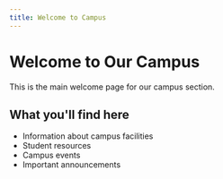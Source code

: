 ```yaml
---
title: Welcome to Campus
---
```


# Welcome to Our Campus

This is the main welcome page for our campus section.

## What you'll find here

- Information about campus facilities
- Student resources
- Campus events
- Important announcements

